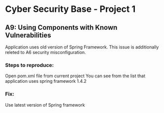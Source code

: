 <H1> Cyber Security Base - Project 1 </H1>

<H2> A9: Using Components with Known Vulnerabilities </H2>

Application uses old version of Spring Framework. This issue is additionally releted to A6 security misconfiguration.

<H3> Steps to reproduce: </H3>
Open pom.xml file from current project
You can see from the list that application uses spring framework 1.4.2

<H3> Fix: </H3>
Use latest version of Spring framework